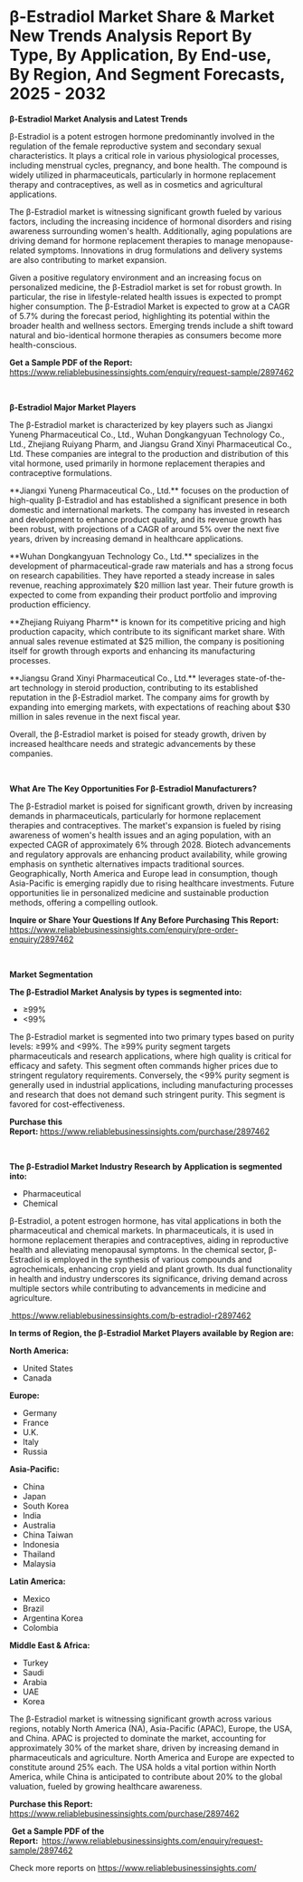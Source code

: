<p><h1>β-Estradiol Market Share & Market New Trends Analysis Report By Type, By Application, By End-use, By Region, And Segment Forecasts, 2025 - 2032</h1></p><p><strong>β-Estradiol Market Analysis and Latest Trends</strong></p>
<p><p>β-Estradiol is a potent estrogen hormone predominantly involved in the regulation of the female reproductive system and secondary sexual characteristics. It plays a critical role in various physiological processes, including menstrual cycles, pregnancy, and bone health. The compound is widely utilized in pharmaceuticals, particularly in hormone replacement therapy and contraceptives, as well as in cosmetics and agricultural applications.</p><p>The β-Estradiol market is witnessing significant growth fueled by various factors, including the increasing incidence of hormonal disorders and rising awareness surrounding women's health. Additionally, aging populations are driving demand for hormone replacement therapies to manage menopause-related symptoms. Innovations in drug formulations and delivery systems are also contributing to market expansion.</p><p>Given a positive regulatory environment and an increasing focus on personalized medicine, the β-Estradiol market is set for robust growth. In particular, the rise in lifestyle-related health issues is expected to prompt higher consumption. The β-Estradiol Market is expected to grow at a CAGR of 5.7% during the forecast period, highlighting its potential within the broader health and wellness sectors. Emerging trends include a shift toward natural and bio-identical hormone therapies as consumers become more health-conscious.</p></p>
<p><strong>Get a Sample PDF of the Report:&nbsp;</strong> <a href="https://www.reliablebusinessinsights.com/enquiry/request-sample/2897462?utm_campaign=3353&utm_medium=2&utm_source=Github&utm_content=ia&utm_term=15032025&utm_id=b-estradiol">https://www.reliablebusinessinsights.com/enquiry/request-sample/2897462</a></p>
<p>&nbsp;</p>
<p><strong>β-Estradiol Major Market Players</strong></p>
<p><p>The β-Estradiol market is characterized by key players such as Jiangxi Yuneng Pharmaceutical Co., Ltd., Wuhan Dongkangyuan Technology Co., Ltd., Zhejiang Ruiyang Pharm, and Jiangsu Grand Xinyi Pharmaceutical Co., Ltd. These companies are integral to the production and distribution of this vital hormone, used primarily in hormone replacement therapies and contraceptive formulations.</p><p>**Jiangxi Yuneng Pharmaceutical Co., Ltd.** focuses on the production of high-quality β-Estradiol and has established a significant presence in both domestic and international markets. The company has invested in research and development to enhance product quality, and its revenue growth has been robust, with projections of a CAGR of around 5% over the next five years, driven by increasing demand in healthcare applications.</p><p>**Wuhan Dongkangyuan Technology Co., Ltd.** specializes in the development of pharmaceutical-grade raw materials and has a strong focus on research capabilities. They have reported a steady increase in sales revenue, reaching approximately $20 million last year. Their future growth is expected to come from expanding their product portfolio and improving production efficiency.</p><p>**Zhejiang Ruiyang Pharm** is known for its competitive pricing and high production capacity, which contribute to its significant market share. With annual sales revenue estimated at $25 million, the company is positioning itself for growth through exports and enhancing its manufacturing processes.</p><p>**Jiangsu Grand Xinyi Pharmaceutical Co., Ltd.** leverages state-of-the-art technology in steroid production, contributing to its established reputation in the β-Estradiol market. The company aims for growth by expanding into emerging markets, with expectations of reaching about $30 million in sales revenue in the next fiscal year.</p><p>Overall, the β-Estradiol market is poised for steady growth, driven by increased healthcare needs and strategic advancements by these companies.</p></p>
<p>&nbsp;</p>
<p><strong>What Are The Key Opportunities For β-Estradiol Manufacturers?</strong></p>
<p><p>The β-Estradiol market is poised for significant growth, driven by increasing demands in pharmaceuticals, particularly for hormone replacement therapies and contraceptives. The market's expansion is fueled by rising awareness of women's health issues and an aging population, with an expected CAGR of approximately 6% through 2028. Biotech advancements and regulatory approvals are enhancing product availability, while growing emphasis on synthetic alternatives impacts traditional sources. Geographically, North America and Europe lead in consumption, though Asia-Pacific is emerging rapidly due to rising healthcare investments. Future opportunities lie in personalized medicine and sustainable production methods, offering a compelling outlook.</p></p>
<p><strong>Inquire or Share Your Questions If Any Before Purchasing This Report:</strong> <a href="https://www.reliablebusinessinsights.com/enquiry/pre-order-enquiry/2897462?utm_campaign=3353&utm_medium=2&utm_source=Github&utm_content=ia&utm_term=15032025&utm_id=b-estradiol">https://www.reliablebusinessinsights.com/enquiry/pre-order-enquiry/2897462</a></p>
<p>&nbsp;</p>
<p><strong>Market Segmentation</strong></p>
<p><strong>The β-Estradiol Market Analysis by types is segmented into:</strong></p>
<p><ul><li>≥99%</li><li><99%</li></ul></p>
<p><p>The β-Estradiol market is segmented into two primary types based on purity levels: ≥99% and <99%. The ≥99% purity segment targets pharmaceuticals and research applications, where high quality is critical for efficacy and safety. This segment often commands higher prices due to stringent regulatory requirements. Conversely, the <99% purity segment is generally used in industrial applications, including manufacturing processes and research that does not demand such stringent purity. This segment is favored for cost-effectiveness.</p></p>
<p><strong>Purchase this Report:&nbsp;</strong><a href="https://www.reliablebusinessinsights.com/purchase/2897462?utm_campaign=3353&utm_medium=2&utm_source=Github&utm_content=ia&utm_term=15032025&utm_id=b-estradiol">https://www.reliablebusinessinsights.com/purchase/2897462</a></p>
<p>&nbsp;</p>
<p><strong>The β-Estradiol Market Industry Research by Application is segmented into:</strong></p>
<p><ul><li>Pharmaceutical</li><li>Chemical</li></ul></p>
<p><p>β-Estradiol, a potent estrogen hormone, has vital applications in both the pharmaceutical and chemical markets. In pharmaceuticals, it is used in hormone replacement therapies and contraceptives, aiding in reproductive health and alleviating menopausal symptoms. In the chemical sector, β-Estradiol is employed in the synthesis of various compounds and agrochemicals, enhancing crop yield and plant growth. Its dual functionality in health and industry underscores its significance, driving demand across multiple sectors while contributing to advancements in medicine and agriculture.</p></p>
<p><a href="https://www.reliablebusinessinsights.com/b-estradiol-r2897462?utm_campaign=3353&utm_medium=2&utm_source=Github&utm_content=ia&utm_term=15032025&utm_id=b-estradiol">&nbsp;https://www.reliablebusinessinsights.com/b-estradiol-r2897462</a></p>
<p><strong>In terms of Region, the β-Estradiol Market Players available by Region are:</strong></p>
<p>
    <p> <strong> North America: </strong>
        <ul>
            <li>United States</li>
            <li>Canada</li>
        </ul>
        </p> 
    <p> <strong> Europe: </strong>
        <ul>
            <li>Germany</li>
            <li>France</li>
            <li>U.K.</li>
            <li>Italy</li>
            <li>Russia</li>
        </ul>
        </p> 
    <p> <strong> Asia-Pacific: </strong>
        <ul>
            <li>China</li>
            <li>Japan</li>
            <li>South Korea</li>
            <li>India</li>
            <li>Australia</li>
            <li>China Taiwan</li>
            <li>Indonesia</li>
            <li>Thailand</li>
            <li>Malaysia</li>
        </ul>
        </p> 
    <p> <strong> Latin America: </strong>
        <ul>
            <li>Mexico</li>
            <li>Brazil</li>
            <li>Argentina Korea</li>
            <li>Colombia</li>
        </ul>
        </p> 
    <p> <strong> Middle East & Africa: </strong>
        <ul>
            <li>Turkey</li>
            <li>Saudi</li>
            <li>Arabia</li>
            <li>UAE</li>
            <li>Korea</li>
        </ul>
    </p>
    </p>
<p><p>The β-Estradiol market is witnessing significant growth across various regions, notably North America (NA), Asia-Pacific (APAC), Europe, the USA, and China. APAC is projected to dominate the market, accounting for approximately 30% of the market share, driven by increasing demand in pharmaceuticals and agriculture. North America and Europe are expected to constitute around 25% each. The USA holds a vital portion within North America, while China is anticipated to contribute about 20% to the global valuation, fueled by growing healthcare awareness.</p></p>
<p><strong>Purchase this Report: </strong><a href="https://www.reliablebusinessinsights.com/purchase/2897462?utm_campaign=3353&utm_medium=2&utm_source=Github&utm_content=ia&utm_term=15032025&utm_id=b-estradiol">https://www.reliablebusinessinsights.com/purchase/2897462</a></p>
<p>&nbsp;<strong>Get a Sample PDF of the Report:&nbsp;&nbsp;</strong><a href="https://www.reliablebusinessinsights.com/enquiry/request-sample/2897462?utm_campaign=3353&utm_medium=2&utm_source=Github&utm_content=ia&utm_term=15032025&utm_id=b-estradiol">https://www.reliablebusinessinsights.com/enquiry/request-sample/2897462</a></p>
<p><strong></strong></p>
<p>Check more reports on <a href="https://www.reliablebusinessinsights.com/?utm_campaign=3353&utm_medium=2&utm_source=Github&utm_content=ia&utm_term=15032025&utm_id=b-estradiol">https://www.reliablebusinessinsights.com/</a></p>